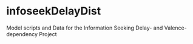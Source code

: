 # infoseekDelayDist
Model scripts and Data for the Information Seeking Delay- and Valence-dependency Project
